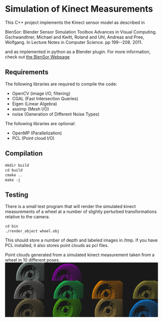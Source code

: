 Simulation of Kinect Measurements
=============

This C++ project implements the Kinect sensor model as described in 

   BlenSor: Blender Sensor Simulation Toolbox Advances in Visual Computing. Gschwandtner, Michael and Kwitt, Roland and Uhl, Andreas and Pree, Wolfgang. In Lecture Notes in Computer Science. pp 199--208. 2011. 

and as implemented in python as a Blender plugin. For more information, check out [the BlenSor Webpage](http://www.blensor.org)

Requirements
----------
The following libraries are required to compile the code:

* OpenCV (image I/O, filtering)
* CGAL (Fast Intersection Queries)
* Eigen (Linear Algebra)
* assimp (Mesh I/O)
* noise (Generation of Different Noise Types)

The following libraries are optional:

* OpenMP (Parallelization)
* PCL (Point cloud  I/O)

Compilation
------------
```
mkdir build
cd build
cmake ..
make -j
```

Testing
------------
There is a small test program that will render the simulated kinect measurements of a wheel at a number of slightly perturbed transformations relative to the camera.

```
cd bin
./render_object wheel.obj
```

This should store a number of depth and labeled images in /tmp. If you have PCL installed, it also stores point clouds as pcl files.

Point clouds generated from a simulated kinect measurement taken from a wheel in 10 different poses.
![](data/Wheels.png?raw=true)
